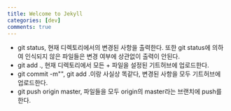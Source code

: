 ```yaml
---
title: Welcome to Jekyll
categories: [dev]
comments: true
---
```

+ git status, 현재 디렉토리에서의 변경된 사항을 출력한다. 또한 git status에 의하여 인식되지 않은 파일들은 변경 여부에 상관없이 출력이 안된다.  
+ git add ., 현재 디렉토리에서 모든 + 파일을 설정된 기트허브에 업로드한다.  
+ git commit -m"", git add .이랑 사실상 똑같다, 변경된 사항을 모두 기트허브에 업로드한다.  
+ git push origin master, 파일들을 모두 origin의 master라는 브랜치에 push를 한다.